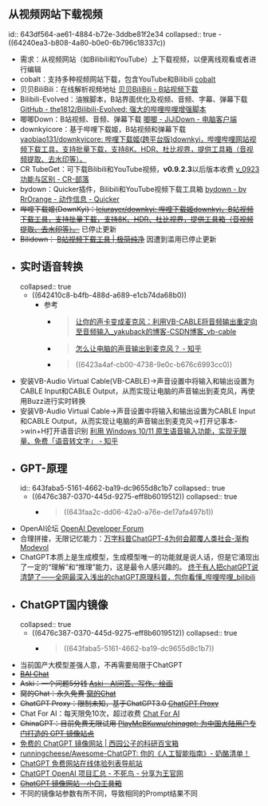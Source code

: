 ## 从视频网站下载视频
id:: 643df564-ae61-4884-b72e-3ddbe81f2e34
collapsed:: true
	- ((64240ea3-b808-4a80-b0e0-6b796c18337c))
- 需求：从视频网站（如Bilibili和YouTube）上下载视频，以便离线观看或者进行编辑
- cobalt：支持多种视频网站下载，包含YouTube和Bilibili [cobalt](https://cobalt.tools/)
- 贝贝BiliBili：在线解析视频地址 [贝贝BiliBili - B站视频下载](https://xbeibeix.com/api/bilibili/)
- Bilibili-Evolved：油猴脚本，B站界面优化及视频、音频、字幕、弹幕下载 [GitHub - the1812/Bilibili-Evolved: 强大的哔哩哔哩增强脚本](https://github.com/the1812/Bilibili-Evolved?tab=readme-ov-file#%E5%AE%89%E8%A3%85)
- 唧唧Down：B站视频、音频、弹幕下载 [唧唧 - JiJiDown - 电脑客户端](http://client.jijidown.com/)
- downkyicore：基于哔哩下载姬，B站视频和弹幕下载 [yaobiao131/downkyicore: 哔哩下载姬(跨平台版)downkyi，哔哩哔哩网站视频下载工具，支持批量下载，支持8K、HDR、杜比视界，提供工具箱（音视频提取、去水印等）。](https://github.com/yaobiao131/downkyicore)
- CR TubeGet：可下载Bilibili和YouTube视频，**v0.9.2.3**以后版本收费 [v_0923功能与区别 - CR-部落](https://www.cr-soft.net/v0923.html)
- bydown：Quicker插件，Bilibili和YouTube视频下载工具箱 [bydown - by RrOrange - 动作信息 - Quicker](https://getquicker.net/Sharedaction?code=61515845-76e6-4575-8a56-08dc47297450)
- ~~哔哩下载姬(DownKyi)：[leiurayer/downkyi: 哔哩下载姬downkyi，B站视频下载工具，支持批量下载，支持8K、HDR、杜比视界，提供工具箱（音视频提取、去水印等）。](https://github.com/leiurayer/downkyi)~~ 已停止更新
- ~~Bilidown： [B站视频下载工具 | 极简纯净](https://zhouql.vip/bilibili/)~~ 因遭到滥用已停止更新
- ## 实时语音转换
  collapsed:: true
	- ((642410c8-b4fb-488d-a689-e1cb74da68b0))
		- 参考
			- > [让你的声卡变成麦克风：利用VB-CABLE将音频输出重定向至音频输入_yakuback的博客-CSDN博客_vb-cable](https://blog.csdn.net/yakuaback/article/details/104507214)
			- >[怎么让电脑的声音输出到麦克风？ - 知乎](https://www.zhihu.com/question/38719529)
			- > ((6423a4af-cb00-4738-9e0c-b676c6993cc0))
- 安装VB-Audio Virtual Cable(VB-CABLE)->声音设置中将输入和输出设置为CABLE Input和CABLE Output，从而实现让电脑的声音输出到麦克风，再使用Buzz进行实时转换
- 安装VB-Audio Virtual Cable->声音设置中将输入和输出设置为CABLE Input和CABLE Output，从而实现让电脑的声音输出到麦克风->打开记事本->win+H打开语音识别 [利用 Windows 10/11 原生语音输入功能，实现无限量、免费「语音转文字」 - 知乎](https://zhuanlan.zhihu.com/p/620046281)
- ## GPT-原理
  id:: 643faba5-5161-4662-ba19-dc9655d8c1b7
  collapsed:: true
	- ((6476c387-0370-445d-9275-eff8b6019512))
	  collapsed:: true
		- > ((643faa2c-dd06-42a0-a76e-de17afa497b1))
- OpenAI论坛 [OpenAI Developer Forum](https://community.openai.com/)
- 合理拼接，无限记忆能力：[万字科普ChatGPT-4为何会颠覆人类社会-渐构 Modevol](https://www.modevol.com/episode/clf9d5kni0zo301mm6tkl9t87)
- ChatGPT本质上是生成模型，生成模型唯一的功能就是说人话，但是它涌现出了一定的“理解”和“推理”能力，这是最令人感兴趣的。 [终于有人把chatGPT说清楚了——全网最深入浅出的chatGPT原理科普，包你看懂_哔哩哔哩_bilibili](https://www.bilibili.com/video/BV1yV4y1k7Tc/?spm_id_from=333.880.my_history.page.click&vd_source=fc591008a48bd1bb56b8e3ba9a7c2202)
- ## ChatGPT国内镜像
  collapsed:: true
	- ((6476c387-0370-445d-9275-eff8b6019512))
	  collapsed:: true
		- > ((643faba5-5161-4662-ba19-dc9655d8c1b7))
- 当前国产大模型差强人意，不再需要局限于ChatGPT
- ~~[BAI Chat](https://chatbot.theb.ai/#/chat/1002)~~
- ~~Aski：一个问题5分钱 [Aski - AI问答、写作、绘画](https://aski.ai/)~~
- ~~窝的Chat：永久免费 [窝的Chat](https://www.kelongwo.com/Resource_function/chatgpt/)~~
- ~~ChatGPT Proxy：限制未知，基于ChatGPT3.0 [ChatGPT Proxy](https://chatgptproxy.me/#/)~~
- Chat For AI：每天限免10次，超过收费 [Chat For AI](https://chatforai.cc/)
- ~~ChinaGPT：目前免费无限试用 [PlayMcBKuwu/chinagpt: 为中国大陆用户专门打造的 GPT 镜像站点](https://github.com/PlayMcBKuwu/chinagpt)~~
- [免费的 ChatGPT 镜像网站 | 西园公子的科研百宝箱](https://study.zwjjiaozhu.top/posts/chatgpt-mirror-sites.html#%E7%94%A8%E7%88%B1%E5%8F%91%E7%94%B5)
- [runningcheese/Awesome-ChatGPT: 你的《人工智能指南》- 奶酪清单！](https://github.com/runningcheese/Awesome-ChatGPT#%E4%BA%8Cgpt-3-%E9%95%9C%E5%83%8F)
- [ChatGPT 免费网站在线体验列表导航站](https://lzw.me/x/chatgpt-sites/)
- [ChatGPT OpenAI 项目汇总 - 不死鸟 - 分享为王官网](https://iui.su/2920/)
- ~~[ChatGPT 镜像网站 - 小白工具箱](https://c.aalib.net/tool/chatgpt/)~~
- 不同的镜像站参数有所不同，导致相同的Prompt结果不同